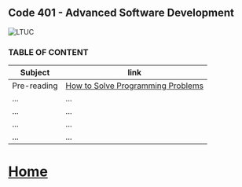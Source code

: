 ## Code 401 - Advanced Software Development
![LTUC](https://img.alwakeelnews.com/Content/Upload/small/8202013104316907594295.jpg)

### TABLE OF CONTENT 

**Subject** | **link**
------------ | -------------
Pre-reading | [How to Solve Programming Problems](https://malakmomani.github.io/reading-notes/code301/pre-read)
... | ...
... | ...
... | ...
... | ...


# [Home](https://malakmomani.github.io/reading-notes/)
